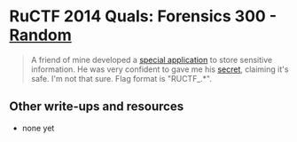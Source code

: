 # RuCTF 2014 Quals: Forensics 300 - [Random](https://github.com/HackerDom/ructf-2014-quals/tree/master/tasks/random)

> A friend of mine developed a [special application](main.cpp) to store sensitive information. He was very confident to gave me his [secret](secret), claiming it's safe. I'm not that sure. Flag format is "RUCTF\_.\*".

## Other write-ups and resources

* none yet
